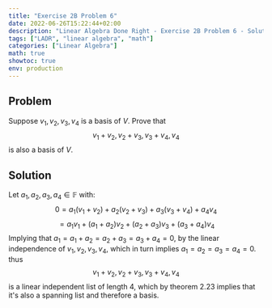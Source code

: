```yaml
---
title: "Exercise 2B Problem 6"
date: 2022-06-26T15:22:44+02:00
description: "Linear Algebra Done Right - Exercise 2B Problem 6 - Solution"
tags: ["LADR", "linear algebra", "math"]
categories: ["Linear Algebra"]
math: true
showtoc: true
env: production
---
```


## Problem
Suppose $v_1, v_2, v_3, v_4$ is a basis of $V$. Prove that
$$v_1 + v_2, v_2 + v_3, v_3 + v_4, v_4$$
is also a basis of $V$.

## Solution
Let $a_1,a_2,a_3,a_4 \in \mathbb{F}$ with:
$$0 = a_1(v_1 + v_2) + a_2(v_2 + v_3) + a_3(v_3 + v_4) + a_4v_4$$
$$= a_1v_1 + (a_1 + a_2)v_2 + (a_2 + a_3)v_3 + (a_3 + a_4)v_4$$
Implying that $a_1 = a_1 + a_2 = a_2 + a_3 = a_3 + a_4 = 0$, by the linear independence of $v_1, v_2, v_3, v_4$, which in turn implies $a_1 = a_2 = a_3 = a_4 = 0$. thus 
$$v_1 + v_2, v_2 + v_3, v_3 + v_4, v_4$$
is a linear independent list of length 4, which by theorem 2.23 implies that it's also a spanning list and therefore a basis.






















